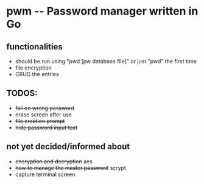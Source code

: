 # pwm -- Password manager written in Go
## functionalities
+ should be run using "pwd [pw database file]" or just "pwd" the first time
+ file encryption
+ CRUD the entries

## TODOS:
+ ~~fail on wrong password~~
+ erase screen after use
+ ~~file creation prompt~~
+ ~~hide password input text~~

## not yet decided/informed about
+ ~~encryption and decryption~~ aes
+ ~~how to manage the master password~~ scrypt
+ capture terminal screen
